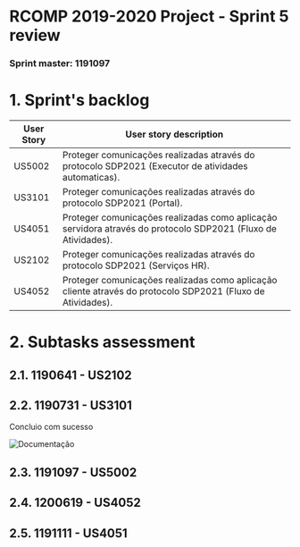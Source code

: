 RCOMP 2019-2020 Project - Sprint 5 review
=========================================
### Sprint master: 1191097 ###
# 1. Sprint's backlog #
|User Story |User story description|
|--------|--------|
|US5002| Proteger comunicações realizadas através do protocolo SDP2021 (Executor de atividades automaticas).|
|US3101| Proteger comunicações realizadas através do protocolo SDP2021 (Portal).|
|US4051| Proteger comunicações realizadas como aplicação servidora através do protocolo SDP2021 (Fluxo de Atividades).|
|US2102| Proteger comunicações realizadas através do protocolo SDP2021 (Serviços HR).|
|US4052| Proteger comunicações realizadas como aplicação cliente através do protocolo SDP2021 (Fluxo de Atividades).|

# 2. Subtasks assessment #

## 2.1. 1190641 - US2102 ###


## 2.2. 1190731 - US3101 ###

Concluio com sucesso

![Documentação](https://bitbucket.org/1190731/lei20_21_s4_2dl_1/src/master/docs/1190731/)

## 2.3. 1191097 - US5002 ###


## 2.4. 1200619 - US4052 ###


## 2.5. 1191111 - US4051 ###
 

